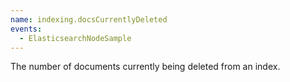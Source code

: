 ```yaml
---
name: indexing.docsCurrentlyDeleted
events:
  - ElasticsearchNodeSample
---
```


The number of documents currently being deleted from an index.